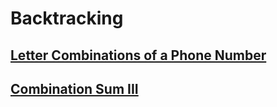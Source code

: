 # Backtracking

## [Letter Combinations of a Phone Number](https://leetcode.com/problems/letter-combinations-of-a-phone-number/?envType=study-plan-v2&envId=leetcode-75)

## [Combination Sum III](https://leetcode.com/problems/combination-sum-iii/?envType=study-plan-v2&envId=leetcode-75)
